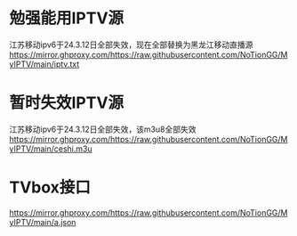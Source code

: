 # 勉强能用IPTV源
江苏移动ipv6于24.3.12日全部失效，现在全部替换为黑龙江移动直播源
https://mirror.ghproxy.com/https://raw.githubusercontent.com/NoTionGG/MyIPTV/main/iptv.txt
# 暂时失效IPTV源
江苏移动ipv6于24.3.12日全部失效，该m3u8全部失效
https://mirror.ghproxy.com/https://raw.githubusercontent.com/NoTionGG/MyIPTV/main/ceshi.m3u
# TVbox接口
https://mirror.ghproxy.com/https://raw.githubusercontent.com/NoTionGG/MyIPTV/main/a.json

